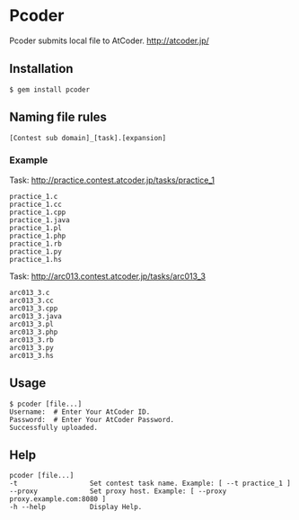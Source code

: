 # Pcoder

Pcoder submits local file to AtCoder.
http://atcoder.jp/

## Installation

    $ gem install pcoder

## Naming file rules

    [Contest sub domain]_[task].[expansion]

### Example

Task: http://practice.contest.atcoder.jp/tasks/practice_1

    practice_1.c
    practice_1.cc
    practice_1.cpp
    practice_1.java
    practice_1.pl
    practice_1.php
    practice_1.rb
    practice_1.py
    practice_1.hs

Task: http://arc013.contest.atcoder.jp/tasks/arc013_3

    arc013_3.c
    arc013_3.cc
    arc013_3.cpp
    arc013_3.java
    arc013_3.pl
    arc013_3.php
    arc013_3.rb
    arc013_3.py
    arc013_3.hs

## Usage

    $ pcoder [file...]
    Username:  # Enter Your AtCoder ID.
    Password:  # Enter Your AtCoder Password.
    Successfully uploaded.

## Help

    pcoder [file...]
    -t                  Set contest task name. Example: [ --t practice_1 ]
    --proxy             Set proxy host. Example: [ --proxy proxy.example.com:8080 ]
    -h --help           Display Help.

